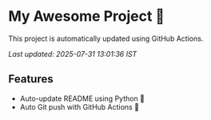 # My Awesome Project 🚀

This project is automatically updated using GitHub Actions.

_Last updated: 2025-07-31 13:01:36 IST_

## Features
- Auto-update README using Python 🐍
- Auto Git push with GitHub Actions 🤖
